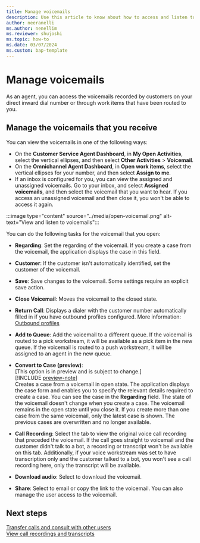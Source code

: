 ```yaml
---
title: Manage voicemails
description: Use this article to know about how to access and listen to voicemails as an agent.
author: neeranelli
ms.author: nenellim
ms.reviewer: shujoshi
ms.topic: how-to
ms.date: 03/07/2024
ms.custom: bap-template
---
```

# Manage voicemails

As an agent, you can access the voicemails recorded by customers on your direct inward dial number or through work items that have been routed to you.

## Manage the voicemails that you receive

You can view the voicemails in one of the following ways:

- On the **Customer Service Agent Dashboard**, in **My Open Activities**, select the vertical ellipses, and then select **Other Activities** > **Voicemail**.
- On the **Omnichannel Agent Dashboard**, in **Open work items**, select the vertical ellipses for your number, and then select **Assign to me**.
- If an inbox is configured for you, you can view the assigned and unassigned voicemails. Go to your inbox, and select **Assigned voicemails**, and then select the voicemail that you want to hear. If you access an unassigned voicemail and then close it, you won't be able to access it again.

:::image type="content" source="../media/open-voicemail.png" alt-text="View and listen to voicemails":::

You can do the following tasks for the voicemail that you open:

- **Regarding**: Set the regarding of the voicemail. If you create a case from the voicemail, the application displays the case in this field.
- **Customer**: If the customer isn't automatically identified, set the customer of the voicemail.
- **Save**: Save changes to the voicemail. Some settings require an explicit save action.
- **Close Voicemail**: Moves the voicemail to the closed state.
- **Return Call**: Displays a dialer with the customer number automatically filled in if you have outbound profiles configured. More information: [Outbound profiles](../administer/configure-outbound-inbound-profiles.md)
- **Add to Queue**: Add the voicemail to a different queue. If the voicemail is routed to a pick workstream, it will be available as a pick item in the new queue.  If the voicemail is routed to a push workstream, it will be assigned to an agent in the new queue.
- **Convert to Case (preview)**: <br>
   [This option is in preview and is subject to change.]<br>
   [!INCLUDE [preview-note](~/../shared-content/shared/preview-includes/preview-note.md)]<br>
  Creates a case from a voicemail in open state. The application displays the case form and enables you to specify the relevant details required to create a case. You can see the case in the **Regarding** field. The state of the voicemail doesn't change when you create a case. The voicemail remains in the open state until you close it. If you create more than one case from the same voicemail, only the latest case is shown. The previous cases are overwritten and no longer available.<br>

- **Call Recording**: Select the tab to view the original voice call recording that preceded the voicemail. If the call goes straight to voicemail and the customer didn't talk to a bot, a recording or transcript won't be available on this tab.  Additionally, if your voice workstream was set to  have transcription only and the customer talked to a bot, you won't see a call recording here, only the transcript will be available.
- **Download audio**: Select to download the voicemail.
- **Share**: Select to email or copy the link to the voicemail. You can also manage the user access to the voicemail.

## Next steps

[Transfer calls and consult with other users](voice-channel-transfer-consult.md)  
[View call recordings and transcripts](voice-channel-call-recordings-transcripts.md)  
